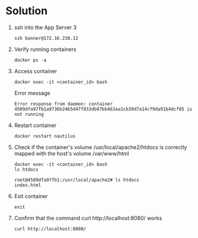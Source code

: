 # Solution

1. ssh into the App Server 3
    ```
    ssh banner@172.16.238.12
    ```
2. Verify running containers
   ```
   docker ps -a
   ```
3. Access container
   ```
   docker exec -it <container_id> bash
   ```
   Error message
   ```
   Error response from daemon: container 4509dfa97fb1a9736b24b5d47f833db87bb463aa1cb39d7a14cf9da91b4dcf85 is not running
   ```
4. Restart container
   ```
   docker restart nautilus
   ```
5. Check if the container's volume /usr/local/apache2/htdocs is correctly mapped with the host's volume /var/www/html
   ```
   docker exec -it <container_id> bash
   ls htdocs
   ```
   ```
   root@4509dfa97fb1:/usr/local/apache2# ls htdocs
   index.html
   ```
6. Exit container
   ```
   exit
   ```
7. Confirm that the command curl http://localhost:8080/ works
   ```
   curl http://localhost:8080/
   ```
   ```
   
